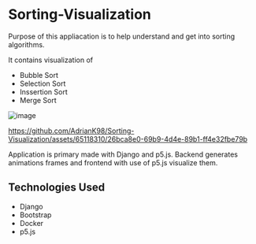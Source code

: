 # Sorting-Visualization

Purpose of this appliacation is to help understand and get into sorting algorithms. 


It contains visualization of
* Bubble Sort
* Selection Sort
* Inssertion Sort
* Merge Sort


![image](https://github.com/AdrianK98/Sorting-Visualization/assets/65118310/2992461b-e6a0-4dc6-9932-431720ea1951)



https://github.com/AdrianK98/Sorting-Visualization/assets/65118310/26bca8e0-69b9-4d4e-89b1-ff4e32fbe79b



Application is primary made with Django and p5.js. Backend generates animations frames and frontend with use of p5.js visualize them.




## Technologies Used

* Django
* Bootstrap
* Docker
* p5.js
